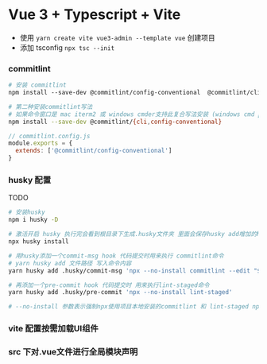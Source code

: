 # Vue 3 + Typescript + Vite
- 使用 `yarn create vite vue3-admin --template vue` 创建项目
- 添加 tsconfig `npx tsc --init`


### commitlint
```bash
# 安装 commitlint
npm install --save-dev @commitlint/config-conventional  @commitlint/cli

# 第二种安装commitlint写法
# 如果命令窗口是 mac iterm2 或 windows cmder支持此复合写法安装 (windows cmd powershell不支持此写法会报错)
npm install --save-dev @commitlint/{cli,config-conventional}
```

```js
// commitlint.config.js
module.exports = {
  extends: ['@commitlint/config-conventional']
}
```

### husky 配置
TODO
```bash
# 安装husky
npm i husky -D

# 激活开启 husky 执行完会看到根目录下生成.husky文件夹 里面会保存husky add增加的hook文件
npx husky install

# 用husky添加一个commit-msg hook 代码提交时用来执行 commitlint命令
# yarn husky add 文件路径 写入命令内容 
yarn husky add .husky/commit-msg 'npx --no-install commitlint --edit "$1"'

# 再添加一个pre-commit hook 代码提交时 用来执行lint-staged命令
yarn husky add .husky/pre-commit 'npx --no-install lint-staged'

# --no-install 参数表示强制npx使用项目本地安装的commitlint 和 lint-staged npm包
```


### vite 配置按需加载UI组件

### src 下对.vue文件进行全局模块声明